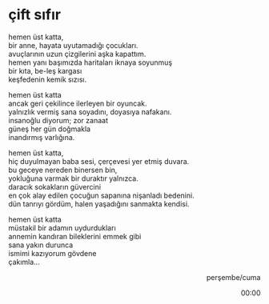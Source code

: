 # çift sıfır

hemen üst katta,  
bir anne, hayata uyutamadığı çocukları.  
avuçlarının uzun çizgilerini aşka kapattım.  
hemen yanı başımızda haritaları iknaya soyunmuş  
bir kıta, be-leş kargası  
keşfedenin kemik sızısı.

hemen üst katta  
ancak geri çekilince ilerleyen bir oyuncak.  
yalnızlık vermiş sana soyadını, doyasıya nafakanı.  
insanoğlu diyorum; zor zanaat  
güneş her gün doğmakla  
inandırmış varlığına.

hemen üst katta,  
hiç duyulmayan baba sesi, çerçevesi yer etmiş duvara.  
bu geceye nereden binersen bin,  
yokluğuna varmak bir duraktır yalnızca.  
daracık sokakların güvercini  
en çok alay edilen çocuğun sapanına nişanladı bedenini.  
dün tanrıyı gördüm, halen yaşadığını sanmakta kendisi.

hemen üst katta  
müstakil bir adamın uydurdukları  
annemin kandıran bileklerini emmek gibi  
sana yakın durunca  
ismimi kazıyorum gövdene  
çakımla...

<div style="text-align: right"><p>perşembe/cuma</p><p>00:00</p></div>